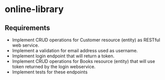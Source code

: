 # online-library

## Requirements
* Implement CRUD operations for Customer resource (entity) as RESTful web service.
* Implement a validation for email address used as username.
* Implement login endpoint that will return a token.
* Implement CRUD operations for Books resource (entity) that will use token returned by the login webservice.
* Implement tests for these endpoints
